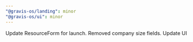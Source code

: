 ```yaml
---
"@gravis-os/landing": minor
"@gravis-os/ui": minor
---
```


Update ResourceForm for launch. Removed company size fields. Update UI
